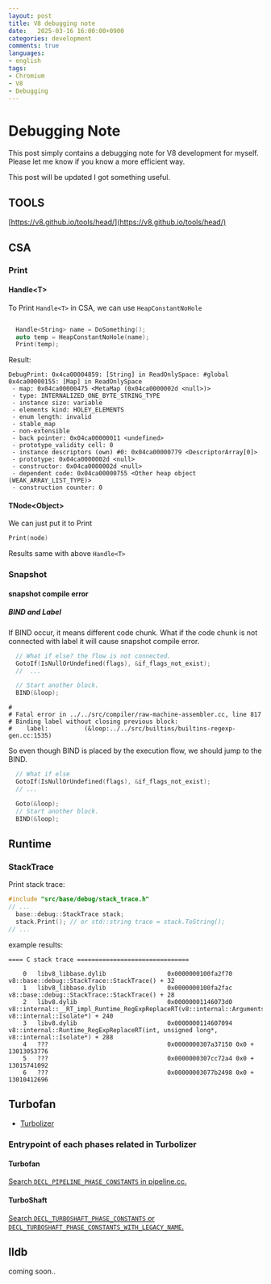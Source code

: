 ```yaml
---
layout: post
title: V8 debugging note
date:   2025-03-16 16:00:00+0900
categories: development
comments: true
languages:
- english
tags:
- Chromium
- V8
- Debugging
---
```


# Debugging Note

This post simply contains a debugging note for V8 development for myself.
Please let me know if you know a more efficient way.

This post will be updated I got something useful.


## TOOLS

[https://v8.github.io/tools/head/](https://v8.github.io/tools/head/)

## CSA

### Print

#### Handle\<T\>

To Print `Handle<T>` in CSA, we can use `HeapConstantNoHole`

```cpp

  Handle<String> name = DoSomething(); 
  auto temp = HeapConstantNoHole(name);
  Print(temp);
```

Result:

```
DebugPrint: 0x4ca00004859: [String] in ReadOnlySpace: #global
0x4ca00000155: [Map] in ReadOnlySpace
 - map: 0x04ca00000475 <MetaMap (0x04ca0000002d <null>)>
 - type: INTERNALIZED_ONE_BYTE_STRING_TYPE
 - instance size: variable
 - elements kind: HOLEY_ELEMENTS
 - enum length: invalid
 - stable_map
 - non-extensible
 - back pointer: 0x04ca00000011 <undefined>
 - prototype_validity cell: 0
 - instance descriptors (own) #0: 0x04ca00000779 <DescriptorArray[0]>
 - prototype: 0x04ca0000002d <null>
 - constructor: 0x04ca0000002d <null>
 - dependent code: 0x04ca00000755 <Other heap object (WEAK_ARRAY_LIST_TYPE)>
 - construction counter: 0
```

#### TNode\<Object\>

We can just put it to Print
 
```cpp
Print(node)
```

Results same with above `Handle<T>`

### Snapshot

#### snapshot compile error 

##### BIND and Label

If BIND occur, it means different code chunk. What if the code chunk is not connected with label it will cause snapshot compile error.

```cpp
  // What if else? the flow is not connected.
  GotoIf(IsNullOrUndefined(flags), &if_flags_not_exist);
  //  ...

  // Start another block.
  BIND(&loop);
```

```
#
# Fatal error in ../../src/compiler/raw-machine-assembler.cc, line 817
# Binding label without closing previous block:
#    label:          (&loop:../../src/builtins/builtins-regexp-gen.cc:1535)
```

So even though BIND is placed by the execution flow, we should jump to the BIND.

```cpp
  // What if else
  GotoIf(IsNullOrUndefined(flags), &if_flags_not_exist);
  // ...

  Goto(&loop);
  // Start another block.
  BIND(&loop);
```


## Runtime

### StackTrace

Print stack trace:

```cpp
#include "src/base/debug/stack_trace.h"
// ...
  base::debug::StackTrace stack;
  stack.Print(); // or std::string trace = stack.ToString();
// ...

```

example results:

```
==== C stack trace ===============================

    0   libv8_libbase.dylib                 0x0000000100fa2f70 v8::base::debug::StackTrace::StackTrace() + 32
    1   libv8_libbase.dylib                 0x0000000100fa2fac v8::base::debug::StackTrace::StackTrace() + 28
    2   libv8.dylib                         0x00000001146073d0 v8::internal::__RT_impl_Runtime_RegExpReplaceRT(v8::internal::Arguments<(v8::internal::ArgumentsType)0>, v8::internal::Isolate*) + 240
    3   libv8.dylib                         0x0000000114607094 v8::internal::Runtime_RegExpReplaceRT(int, unsigned long*, v8::internal::Isolate*) + 288
    4   ???                                 0x0000000307a37150 0x0 + 13013053776
    5   ???                                 0x0000000307cc72a4 0x0 + 13015741092
    6   ???                                 0x00000003077b2498 0x0 + 13010412696
```


## Turbofan

* [Turbolizer](https://v8.github.io/tools/head/turbolizer/index.html)

### Entrypoint of each phases related in Turbolizer

#### Turbofan

[Search `DECL_PIPELINE_PHASE_CONSTANTS` in pipeline.cc.](https://source.chromium.org/search?q=DECL_PIPELINE_PHASE_CONSTANTS%20path:v8)

#### TurboShaft
[Search `DECL_TURBOSHAFT_PHASE_CONSTANTS` or `DECL_TURBOSHAFT_PHASE_CONSTANTS_WITH_LEGACY_NAME`.](https://source.chromium.org/search?q=DECL_TURBOSHAFT_PHASE_CONSTANTS%20path:v8&sq=&ss=chromium%2Fchromium%2Fsrc)



## lldb

coming soon..
